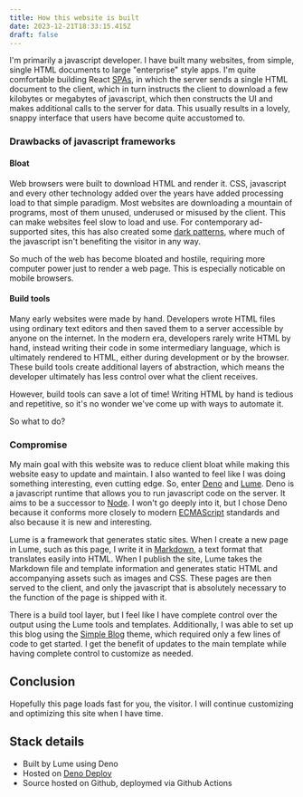 ```yaml
---
title: How this website is built
date: 2023-12-21T18:33:15.415Z
draft: false
---
```


I'm primarily a javascript developer. I have built many websites, from simple, single HTML documents to large "enterprise" style apps. I'm quite comfortable building React [SPAs](https://developer.mozilla.org/en-US/docs/Glossary/SPA), in which the server sends a single HTML document to the client, which in turn instructs the client to download a few kilobytes or megabytes of javascript, which then constructs the UI and makes additional calls to the server for data. This usually results in a lovely, snappy interface that users have become quite accustomed to.

### Drawbacks of javascript frameworks

#### Bloat

Web browsers were built to download HTML and render it. CSS, javascript and every other technology added over the years have added processing load to that simple paradigm. Most websites are downloading a mountain of programs, most of them unused, underused or misused by the client. This can make websites feel slow to load and use. For contemporary ad-supported sites, this has also created some [dark patterns](https://en.wikipedia.org/wiki/Dark_pattern), where much of the javascript isn't benefiting the visitor in any way. 

So much of the web has become bloated and hostile, requiring more computer power just to render a web page. This is especially noticable on mobile browsers.

#### Build tools

Many early websites were made by hand. Developers wrote HTML files using ordinary text editors and then saved them to a server accessible by anyone on the internet. In the modern era, developers rarely write HTML by hand, instead writing their code in some intermediary language, which is ultimately rendered to HTML, either during development or by the browser. These build tools create additional layers of abstraction, which means the developer ultimately has less control over what the client receives. 

However, build tools can save a lot of time! Writing HTML by hand is tedious and repetitive, so it's no wonder we've come up with ways to automate it. 

So what to do?

### Compromise

My main goal with this website was to reduce client bloat while making this website easy to update and maintain. I also wanted to feel like I was doing something interesting, even cutting edge. So, enter [Deno](https://deno.land) and [Lume](https://lume.land). Deno is a javascript runtime that allows you to run javascript code on the server. It aims to be a successor to [Node](https://nodejs.org/en). I won't go deeply into it, but I chose Deno because it conforms more closely to modern [ECMAScript](https://en.wikipedia.org/wiki/ECMAScript) standards and also because it is new and interesting.

Lume is a framework that generates static sites. When I create a new page in Lume, such as this page, I write it in [Markdown](https://daringfireball.net/projects/markdown/), a text format that translates easily into HTML. When I publish the site, Lume takes the Markdown file and template information and generates static HTML and accompanying assets such as images and CSS. These pages are then served to the client, and only the javascript that is absolutely necessary to the function of the page is shipped with it. 

There is a build tool layer, but I feel like I have complete control over the output using the Lume tools and templates. Additionally, I was able to set up this blog using the [Simple Blog](https://github.com/lumeland/theme-simple-blog) theme, which required only a few lines of code to get started. I get the benefit of updates to the main template while having complete control to customize as needed.

## Conclusion

Hopefully this page loads fast for you, the visitor. I will continue customizing and optimizing this site when I have time. 

## Stack details

- Built by Lume using Deno
- Hosted on [Deno Deploy](https://deno.com/deploy)
- Source hosted on Github, deploymed via Github Actions
